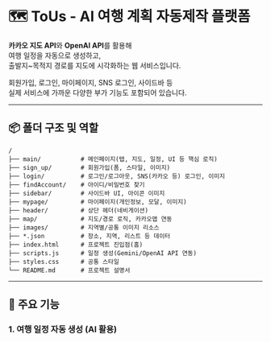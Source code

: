 # 🗺️ ToUs - AI 여행 계획 자동제작 플랫폼 

**카카오 지도 API**와 **OpenAI API**를 활용해  
여행 일정을 자동으로 생성하고,  
출발지~목적지 경로를 지도에 시각화하는 웹 서비스입니다.

회원가입, 로그인, 마이페이지, SNS 로그인, 사이드바 등  
실제 서비스에 가까운 다양한 부가 기능도 포함되어 있습니다.

---

## 📦 폴더 구조 및 역할

```
/
├── main/           # 메인페이지(탭, 지도, 일정, UI 등 핵심 로직)
├── sign_up/        # 회원가입(폼, 스타일, 이미지)
├── login/          # 로그인/로그아웃, SNS(카카오 등) 로그인, 이미지
├── findAccount/    # 아이디/비밀번호 찾기
├── sidebar/        # 사이드바 UI, 아이콘 이미지
├── mypage/         # 마이페이지(개인정보, 모달, 이미지)
├── header/         # 상단 헤더(네비게이션)
├── map/            # 지도/경로 로직, 카카오맵 연동
├── images/         # 지역별/공통 이미지 리소스
├── *.json          # 장소, 지역, 리스트 등 데이터
├── index.html      # 프로젝트 진입점(홈)
├── scripts.js      # 일정 생성(Gemini/OpenAI API 연동)
├── styles.css      # 공통 스타일
└── README.md       # 프로젝트 설명서
```

---

## 🧩 주요 기능

### 1. 여행 일정 자동 생성 (AI 활용)
- 선택한 장소, 날짜를 바탕으로 OpenAI API로 여행 일정을 자동 생성
- 생성된 일정은 JSON 및 텍스트로 확인 가능

### 2. 지도 기반 경로 안내
- 카카오 지도 API로 출발지/목적지 검색 및 마커 표시
- 두 지점 간 경로(선) 시각화
- 좌표, 거리 자동 계산/표시

### 3. 회원 관리
- 회원가입, 로그인/로그아웃, 마이페이지(개인정보 확인/수정)
- 아이디/비밀번호 찾기
- SNS(카카오, 네이버, 구글, 애플) 로그인 지원

### 4. UI/UX
- 탭 기반 메인 UI(날짜, 지역, 장소, 일정, 편집 등)
- 사이드바, 헤더, 모달 등 다양한 UI 컴포넌트
- 반응형 CSS, 이미지 리소스 활용

---

## 🚀 실행 방법

1. **카카오 지도 API 키 발급**
   - [카카오 개발자](https://developers.kakao.com/)에서 JavaScript용 지도 API 키를 발급
   - `map/kakaomap.html` 등에서 API 키를 입력

2. **OpenAI API 키 발급**
   - `scripts.js`의 `OPENAI_API_KEY`에 본인 키 입력 (보안 주의)

3. **프로젝트 파일 다운로드**
   - 이 저장소를 로컬에 클론하거나 압축 해제

4. **main.html 실행**
   - `main.html`을 VSCode의 Live Server 등으로 실행
   - (주의) 로컬환경에서 실행 시, api 접근 거부될 수 있음

5. **회원가입/로그인 후 다양한 기능 체험**
   - SNS 로그인, 마이페이지, 일정 생성, 지도 경로 등 직접 사용해보기

---

## 🗂️ 폴더별 주요 파일 설명

- **main/**  
  메인페이지 UI/로직, 탭 전환, 지도/일정/장소/캘린더 등 핵심 기능 구현  
  (예: `MainPage.js`, `MainPage.html`, `MainPage.css`)

- **sign_up/**  
  회원가입 폼, 스타일, 로고 이미지 등  
  (예: `sign_up.html`, `sign_up.js`, `sign_up_style.css`)

- **login/**  
  로그인/로그아웃, SNS 로그인(카카오, 네이버, 구글, 애플), 관련 이미지  
  (예: `login.html`, `login.js`, `sns_login/kakaoTalkLogin.js`)

- **findAccount/**  
  아이디/비밀번호 찾기 폼 및 로직  
  (예: `findId.html`, `findPassword.html`, `findId.js`)

- **sidebar/**  
  사이드바 UI, 메뉴/마이페이지/로그아웃 등 아이콘 이미지  
  (예: `sidebar.html`, `sidebar.css`, `sidebar_img/`)

- **mypage/**  
  마이페이지(개인정보, 모달, 증명사진 등)  
  (예: `mypage.html`, `mypage.js`, `mypage_img/`)

- **header/**  
  상단 헤더(네비게이션)  
  (예: `header.html`, `header.js`)

- **map/**  
  지도/경로 로직, 카카오맵 연동  
  (예: `kakaomap.html`, `logics.js`)

- **images/**  
  지역별/공통 이미지 리소스  
  (예: `seoul.jpg`, `busan.jpg`, `all.png` 등)

- **.json 파일들**  
  장소, 지역, 리스트 등 데이터 관리  
  (예: `listEx.json`, `areaCode.json`, `place.json`)

---

## 🛠️ 개발 환경 및 요구 사항

- **필수**
  - 인터넷 연결(카카오 지도, OpenAI API 사용)
  - 최신 웹 브라우저(Chrome, Edge, Safari 등)

- **추천**
  - VSCode + Live Server 확장
  - 카카오 API 키, OpenAI API 키 발급 및 도메인 등록(`localhost` 허용)

---

## ⚠️ 주의 사항

- **API 키 보안**  
  API 키는 외부에 노출되지 않도록 주의하세요.  
  (테스트 시에는 `localhost` 도메인 등록 필요)

- **데이터 파일**  
  `*.json` 파일은 장소/지역/리스트 등 데이터 관리용입니다.  
  직접 수정 시 JSON 포맷을 꼭 지켜주세요.

- **이미지 리소스**  
  각 폴더별로 필요한 이미지가 분리되어 있습니다.  
  (예: 지역별 지도 이미지, SNS/로고 이미지 등)

---

## 💡 개발 팁

- 각 폴더별로 HTML, CSS, JS가 분리되어 있어 유지보수가 쉽습니다.
- 기능별로 파일이 나뉘어 있으니, 원하는 기능을 빠르게 찾을 수 있습니다.
- 초보자라면, `index.html` → `main/` → `map/` 순서로 코드를 읽어보는 걸 추천합니다.
- SNS 로그인, 일정 생성 등은 실제 API 키가 필요하니, 테스트 시 주의하세요.

---

## 🙋‍♂️ 문의/기여

- 궁금한 점이나 버그 제보는 이슈로 남겨주세요!
- 코드 개선/기여도 언제든 환영합니다.

